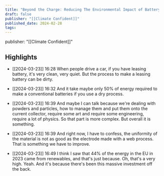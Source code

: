 ```yaml
---
title: "Beyond the Charge: Reducing The Environmental Impact of Battery Making"
draft: false
publisher: "[[Climate Confident]]"
published_date: 2024-02-28
tags:
---
```

publisher: "[[Climate Confident]]"


## Highlights
* [[2024-03-23]] 16:28  When people drive a car, if you have leasing battery, it's very clean, very quiet. But the process to make a leasing battery can be dirty.

* [[2024-03-23]] 16:32  And it take maybe only 50% of energy required to make a conventional batteries if you use a dry process.

* [[2024-03-23]] 16:39  And maybe I can talk because we're dealing with powders and particles, how to manage them and put them onto the current collector, require some art and require some engineering, require a lot of physics. So that part is more complex. But overall it is something.

* [[2024-03-23]] 16:39  And right now, I have to confess, the uniformity of the material is not as good as the electrode made with a web process. That is something we have to improve.

* [[2024-03-23]] 16:49  I think I saw that 44% of the energy in the EU in 2023 came from renewables, and that's just because. Oh, that's a very high. Yeah. And it's because there's been this massive investment off the back.

